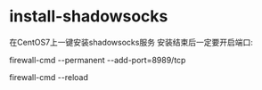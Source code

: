 # install-shadowsocks
在CentOS7上一键安装shadowsocks服务
安装结束后一定要开启端口:


firewall-cmd --permanent --add-port=8989/tcp


firewall-cmd --reload